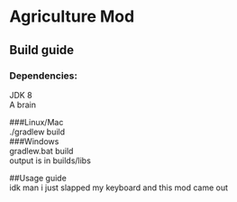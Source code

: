 # Agriculture Mod

## Build guide

### Dependencies:
 JDK 8  
 A brain  
 
 ###Linux/Mac  
    ./gradlew build  
 ###Windows  
    gradlew.bat build  
 output is in builds/libs  
 
 ##Usage guide  
 idk man i just slapped my keyboard and this mod came out